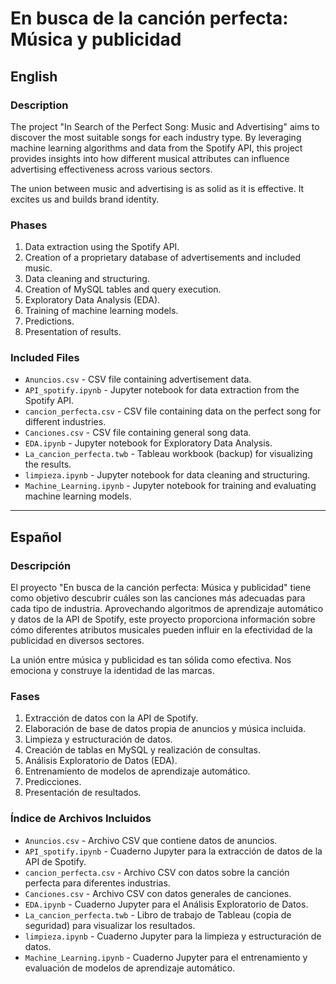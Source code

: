 <h1>En busca de la canción perfecta: Música y publicidad</h1>

<h2>English</h2>
<h3>Description</h3>
<p>The project "In Search of the Perfect Song: Music and Advertising" aims to discover the most suitable songs for each industry type. By leveraging machine learning algorithms and data from the Spotify API, this project provides insights into how different musical attributes can influence advertising effectiveness across various sectors.</p>
<p>The union between music and advertising is as solid as it is effective. It excites us and builds brand identity.</p>

<h3>Phases</h3>
    <ol>
        <li>Data extraction using the Spotify API.</li>
        <li>Creation of a proprietary database of advertisements and included music.</li>
        <li>Data cleaning and structuring.</li>
        <li>Creation of MySQL tables and query execution.</li>
        <li>Exploratory Data Analysis (EDA).</li>
        <li>Training of machine learning models.</li>
        <li>Predictions.</li>
        <li>Presentation of results.</li>
    </ol>

<h3>Included Files</h3>
    <ul>
        <li><code>Anuncios.csv</code> - CSV file containing advertisement data.</li>
        <li><code>API_spotify.ipynb</code> - Jupyter notebook for data extraction from the Spotify API.</li>
        <li><code>cancion_perfecta.csv</code> - CSV file containing data on the perfect song for different industries.</li>
        <li><code>Canciones.csv</code> - CSV file containing general song data.</li>
        <li><code>EDA.ipynb</code> - Jupyter notebook for Exploratory Data Analysis.</li>
        <li><code>La_cancion_perfecta.twb</code> - Tableau workbook (backup) for visualizing the results.</li>
        <li><code>limpieza.ipynb</code> - Jupyter notebook for data cleaning and structuring.</li>
        <li><code>Machine_Learning.ipynb</code> - Jupyter notebook for training and evaluating machine learning models.</li>
    </ul>

<hr>

<h2>Español</h2>
<h3>Descripción</h3>
<p>El proyecto "En busca de la canción perfecta: Música y publicidad" tiene como objetivo descubrir cuáles son las canciones más adecuadas para cada tipo de industria. Aprovechando algoritmos de aprendizaje automático y datos de la API de Spotify, este proyecto proporciona información sobre cómo diferentes atributos musicales pueden influir en la efectividad de la publicidad en diversos sectores.</p>
<p>La unión entre música y publicidad es tan sólida como efectiva. Nos emociona y construye la identidad de las marcas.</p>

<h3>Fases</h3>
    <ol>
        <li>Extracción de datos con la API de Spotify.</li>
        <li>Elaboración de base de datos propia de anuncios y música incluida.</li>
        <li>Limpieza y estructuración de datos.</li>
        <li>Creación de tablas en MySQL y realización de consultas.</li>
        <li>Análisis Exploratorio de Datos (EDA).</li>
        <li>Entrenamiento de modelos de aprendizaje automático.</li>
        <li>Predicciones.</li>
        <li>Presentación de resultados.</li>
    </ol>

<h3>Índice de Archivos Incluidos</h3>
    <ul>
        <li><code>Anuncios.csv</code> - Archivo CSV que contiene datos de anuncios.</li>
        <li><code>API_spotify.ipynb</code> - Cuaderno Jupyter para la extracción de datos de la API de Spotify.</li>
        <li><code>cancion_perfecta.csv</code> - Archivo CSV con datos sobre la canción perfecta para diferentes industrias.</li>
        <li><code>Canciones.csv</code> - Archivo CSV con datos generales de canciones.</li>
        <li><code>EDA.ipynb</code> - Cuaderno Jupyter para el Análisis Exploratorio de Datos.</li>
        <li><code>La_cancion_perfecta.twb</code> - Libro de trabajo de Tableau (copia de seguridad) para visualizar los resultados.</li>
        <li><code>limpieza.ipynb</code> - Cuaderno Jupyter para la limpieza y estructuración de datos.</li>
        <li><code>Machine_Learning.ipynb</code> - Cuaderno Jupyter para el entrenamiento y evaluación de modelos de aprendizaje automático.</li>
    </ul>


